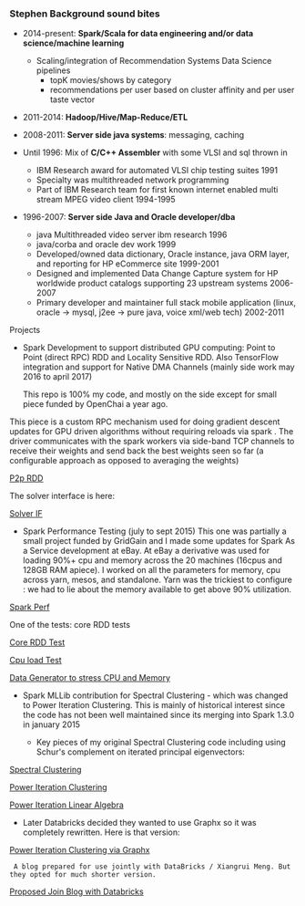 ### Stephen Background sound bites

- 2014-present: **Spark/Scala for data engineering and/or data science/machine learning**
  - Scaling/integration of Recommendation Systems Data Science pipelines 
     - topK movies/shows by category
     - recommendations per user based on cluster affinity and per user taste vector
         
- 2011-2014: **Hadoop/Hive/Map-Reduce/ETL**
- 2008-2011: <b>Server side java systems</b>: messaging, caching
- Until 1996:  Mix of <b>C/C++ Assembler</b> with some VLSI and sql thrown in 
  - IBM Research award for automated VLSI chip testing suites 1991
  - Specialty was multithreaded network programming
  - Part of IBM Research team for first known internet enabled multi stream MPEG video client 1994-1995
- 1996-2007: <b>Server side Java and Oracle developer/dba</b>
  - java Multithreaded video server ibm research 1996
  - java/corba and oracle dev work 1999
  - Developed/owned data dictionary, Oracle instance, java ORM layer, and reporting for HP eCommerce site 1999-2001
  - Designed and implemented Data Change Capture system for HP worldwide product catalogs supporting 23 upstream systems 2006-2007
  - Primary developer and maintainer full stack mobile application (linux, oracle -> mysql, j2ee -> pure java, voice xml/web tech) 2002-2011

Projects


- Spark Development to support distributed GPU computing:  Point to Point (direct RPC) RDD and Locality Sensitive RDD. Also TensorFlow integration and support for Native DMA Channels  (mainly side work may 2016 to april 2017)

  This repo is 100% my code, and mostly on the side except for small piece funded by OpenChai a year ago.

This piece is a custom RPC mechanism used for doing gradient descent updates for GPU driven algorithms without requiring reloads via spark .  The driver communicates with the spark workers via side-band TCP channels to receive their weights and send back the best weights seen so far (a configurable approach as opposed to averaging the weights)

[P2p RDD](https://github.com/OpenChaiSpark/OCspark/tree/master/p2prdd/src/main/scala/org/openchai/spark/rdd) 

The solver interface is here:

[Solver IF](https://github.com/OpenChaiSpark/OCspark/blob/master/tcpclient/src/main/scala/org/openchai/tcp/rpc/SolverIf.scala)


- Spark Performance Testing  (july to sept 2015)  This one was partially a small project funded by GridGain  and I made some updates for Spark As a Service development at eBay.   At eBay a derivative was used for loading 90%+ cpu and memory across the 20 machines (16cpus  and 128GB RAM apiece).   I worked on all the parameters for memory, cpu across yarn, mesos, and standalone. Yarn was the trickiest to configure : we had to lie about the memory available to get above 90% utilization.

[Spark Perf](https://github.com/javadba/sparkperf)   


One of the tests: core RDD tests

[Core RDD Test](https://github.com/javadba/sparkperf/blob/master/src/main/scala/com/blazedb/sparkperf/CoreRDDTest.scala)

[Cpu load Test](https://github.com/javadba/sparkperf/blob/master/src/main/scala/com/blazedb/sparkperf/CpuTest.scala )


[Data Generator to stress CPU and Memory](https://github.com/javadba/sparkperf/blob/master/src/main/scala/com/blazedb/sparkperf/DataGenerator.scala) 


- Spark MLLib contribution for Spectral Clustering - which was changed to Power Iteration Clustering. This is mainly of historical interest since the code has not been well maintained since its merging into Spark 1.3.0 in january 2015

  - Key pieces of my original Spectral Clustering code including using Schur's complement on iterated principal eigenvectors:

[Spectral Clustering](https://github.com/Huawei-Spark/spark/blob/43ab10be1c634f88d08f666df71ff15427e8a3d2/mllib/src/main/scala/org/apache/spark/mllib/clustering/RDDLinalg.scala)

[Power Iteration Clustering](https://github.com/Huawei-Spark/spark/blob/43ab10be1c634f88d08f666df71ff15427e8a3d2/mllib/src/main/scala/org/apache/spark/mllib/clustering/PIClustering.scala)

[Power Iteration Linear Algebra](https://github.com/Huawei-Spark/spark/blob/43ab10be1c634f88d08f666df71ff15427e8a3d2/mllib/src/main/scala/org/apache/spark/mllib/clustering/PICLinalg.scala)


- Later Databricks decided they wanted to use Graphx so it was completely rewritten. Here is that version:

[Power Iteration Clustering via Graphx](https://github.com/apache/spark/commit/377431a578f621b599b538f069adca6accaf7a9)


     A blog prepared for use jointly with DataBricks / Xiangrui Meng. But they opted for much shorter version.

[Proposed Join Blog with Databricks](https://drive.google.com/file/d/0B4k_P472xo72b1RrSkNoMW9TN1VQeU5lcVdrdDJSdWJtVXBj/view?usp=sharing)

  
  

   



